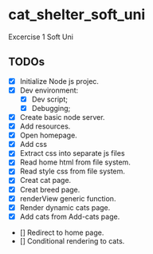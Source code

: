 # cat_shelter_soft_uni
Excercise 1 Soft Uni

## TODOs

- [X] Initialize Node js projec.
- [X] Dev environment:
    -[X] Dev script;
    -[X] Debugging;
- [X] Create basic node server.
- [X] Add resources.
- [X] Open homepage.
- [X] Add css
- [X] Extract css into separate js files
- [X] Read home html from file system.
- [X] Read style css from file system.
- [X] Creat cat page.
- [X] Creat breed page.
- [X] renderView generic function.
- [X] Render dynamic cats page.
- [X] Add cats from Add-cats page.
- [] Redirect to home page.
- [] Conditional rendering to cats.
